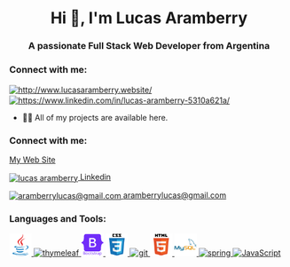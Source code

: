 <h1 align="center">Hi 👋, I'm Lucas Aramberry</h1>
<h3 align="center">A passionate Full Stack Web Developer from Argentina</h3>

<h3 align="left">Connect with me:</h3>
<p align="left">
<a href="https://dev.to/http://www.lucasaramberry.website/" target="blank"><img align="center" src="https://raw.githubusercontent.com/rahuldkjain/github-profile-readme-generator/master/src/images/icons/Social/devto.svg" alt="http://www.lucasaramberry.website/" height="30" width="40" /></a>
<a href="https://linkedin.com/in/https://www.linkedin.com/in/lucas-aramberry-5310a621a/" target="blank"><img align="center" src="https://raw.githubusercontent.com/rahuldkjain/github-profile-readme-generator/master/src/images/icons/Social/linked-in-alt.svg" alt="https://www.linkedin.com/in/lucas-aramberry-5310a621a/" height="30" width="40" /></a>
</p>

- 👨‍💻 All of my projects are available here.

<h3 align="left">Connect with me:</h3>

<a href="http://www.lucasaramberry.website" target="blank"> My Web Site </a>

<a href="https://www.linkedin.com/in/lucas-aramberry-5310a621a/" target="blank"><img align="center" src="https://raw.githubusercontent.com/rahuldkjain/github-profile-readme-generator/master/src/images/icons/Social/linked-in-alt.svg" alt="lucas aramberry" title="Linkedin" width="40" /> Linkedin </a>

<a href="mailto:aramberrylucas@gmail.com?subject=Contacto&body=Hola%20Lucas,%0D%0A%0D%0A" target="blank"><img align="center" src="https://upload.wikimedia.org/wikipedia/commons/thumb/7/7e/Gmail_icon_%282020%29.svg/2560px-Gmail_icon_%282020%29.svg.png" alt="aramberrylucas@gmail.com" title="Gmail" width="45" /> aramberrylucas@gmail.com </a>

<h3 align="left">Languages and Tools:</h3>

<p align="left"> 
  <a href="https://www.java.com" target="_blank" rel="noreferrer">
    <img src="https://raw.githubusercontent.com/devicons/devicon/master/icons/java/java-original.svg" alt="java" title="Java" width="40" height="40"/>
  </a> 
  
  <a href="https://www.thymeleaf.org/" target="_blank" rel="noreferrer">
  <img src="https://programandoointentandolo.com/wordpress/wp-content/uploads/2019/02/thymeleaf.png" alt="thymeleaf" title="Thymeleaf" width="40" height="40"/>
  </a> 
  
  <a href="https://getbootstrap.com" target="_blank" rel="noreferrer">
  <img src="https://raw.githubusercontent.com/devicons/devicon/master/icons/bootstrap/bootstrap-plain-wordmark.svg" alt="bootstrap" title="Bootstrap" width="40" height="40"/>
  </a> 
  
  <a href="https://www.w3schools.com/css/" target="_blank" rel="noreferrer">
  <img src="https://raw.githubusercontent.com/devicons/devicon/master/icons/css3/css3-original-wordmark.svg" alt="css3" title="Css" width="40" height="40"/>
  </a> 
  
  <a href="https://git-scm.com/" target="_blank" rel="noreferrer">
  <img src="https://www.vectorlogo.zone/logos/git-scm/git-scm-icon.svg" alt="git" title="Git" width="40" height="40"/>
  </a> 
  
  <a href="https://www.w3.org/html/" target="_blank" rel="noreferrer">
  <img src="https://raw.githubusercontent.com/devicons/devicon/master/icons/html5/html5-original-wordmark.svg" alt="html5" title="Html" width="40" height="40"/>
  </a> 
  
  <a href="https://www.mysql.com/" target="_blank" rel="noreferrer">
  <img src="https://raw.githubusercontent.com/devicons/devicon/master/icons/mysql/mysql-original-wordmark.svg" alt="mysql" title="MySQL" width="40" height="40"/>
  </a>
  
  <a href="https://spring.io/" target="_blank" rel="noreferrer">
  <img src="https://www.vectorlogo.zone/logos/springio/springio-icon.svg" alt="spring" title="Spring Framework" width="40" height="40"/>
  </a> 

  <a href="https://developer.mozilla.org/es/docs/Web/JavaScript" target="_blank" rel="noreferrer">
  <img src="https://i0.wp.com/www.duomimikry.de/wp-content/uploads/2016/03/js-logo.png?fit=500%2C500&ssl=1" alt="JavaScript" title="JavaScript" width="40" height="40"/>
  </a>
  
</p>
<!--
**LucasAramberry/LucasAramberry** is a ✨ _special_ ✨ repository because its `README.md` (this file) appears on your GitHub profile.

Here are some ideas to get you started:

- 🔭 I’m currently working on ...
- 🌱 I’m currently learning ...
- 👯 I’m looking to collaborate on ...
- 🤔 I’m looking for help with ...
- 💬 Ask me about ...
- 📫 How to reach me: ...
- 😄 Pronouns: ...
- ⚡ Fun fact: ...
-->
